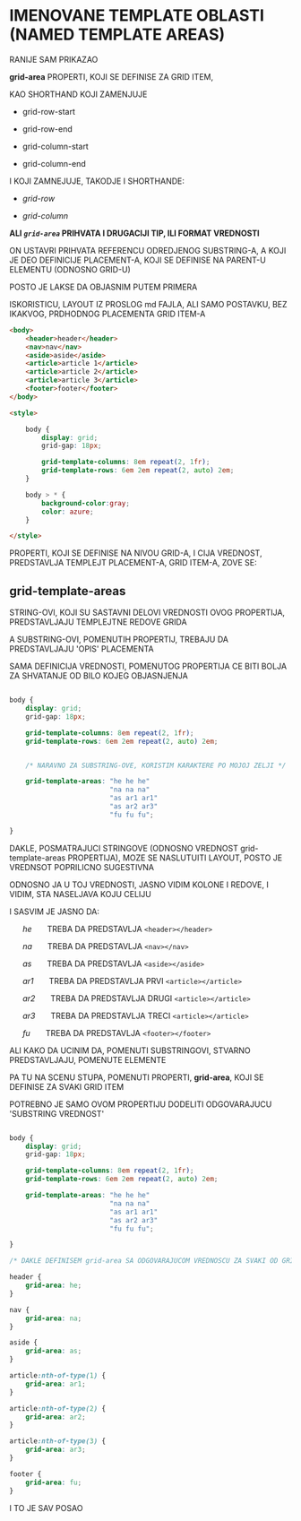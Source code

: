 # IMENOVANE TEMPLATE OBLASTI (NAMED TEMPLATE AREAS)

RANIJE SAM PRIKAZAO

 **grid-area** PROPERTI, KOJI SE DEFINISE ZA GRID ITEM,

KAO SHORTHAND KOJI ZAMENJUJE

- grid-row-start

- grid-row-end

- grid-column-start

- grid-column-end

I KOJI ZAMNEJUJE, TAKODJE I SHORTHANDE:

- *grid-row*

- *grid-column*

**ALI *`grid-area`* PRIHVATA I DRUGACIJI TIP, ILI FORMAT VREDNOSTI**

ON USTAVRI PRIHVATA REFERENCU ODREDJENOG SUBSTRING-A, A KOJI JE DEO DEFINICIJE PLACEMENT-A, KOJI SE DEFINISE NA PARENT-U ELEMENTU (ODNOSNO GRID-U)

POSTO JE LAKSE DA OBJASNIM PUTEM PRIMERA

ISKORISTICU, LAYOUT IZ PROSLOG md FAJLA, ALI SAMO POSTAVKU, BEZ IKAKVOG, PRDHODNOG PLACEMENTA GRID ITEM-A

```HTML
<body>
    <header>header</header>
    <nav>nav</nav>
    <aside>aside</aside>
    <article>article 1</article>
    <article>article 2</article>
    <article>article 3</article>
    <footer>footer</footer>
</body>

<style>

    body {
        display: grid;
        grid-gap: 18px;

        grid-template-columns: 8em repeat(2, 1fr);
        grid-template-rows: 6em 2em repeat(2, auto) 2em;
    }

    body > * {
        background-color:gray;
        color: azure;
    }

</style>
```

PROPERTI, KOJI SE DEFINISE NA NIVOU GRID-A, I CIJA VREDNOST, PREDSTAVLJA TEMPLEJT PLACEMENT-A, GRID ITEM-A, ZOVE SE:

## grid-template-areas

STRING-OVI, KOJI SU SASTAVNI DELOVI VREDNOSTI OVOG PROPERTIJA, PREDSTAVLJAJU TEMPLEJTNE REDOVE GRIDA

A SUBSTRING-OVI, POMENUTIH PROPERTIJ, TREBAJU DA PREDSTAVLJAJU 'OPIS' PLACEMENTA

SAMA DEFINICIJA VREDNOSTI, POMENUTOG PROPERTIJA CE BITI BOLJA ZA SHVATANJE OD BILO KOJEG OBJASNJENJA

```CSS

body {
    display: grid;
    grid-gap: 18px;

    grid-template-columns: 8em repeat(2, 1fr);
    grid-template-rows: 6em 2em repeat(2, auto) 2em;


    /* NARAVNO ZA SUBSTRING-OVE, KORISTIM KARAKTERE PO MOJOJ ZELJI */

    grid-template-areas: "he he he"
                         "na na na"
                         "as ar1 ar1"
                         "as ar2 ar3"
                         "fu fu fu";

}

```

DAKLE, POSMATRAJUCI STRINGOVE (ODNOSNO VREDNOST grid-template-areas PROPERTIJA), MOZE SE NASLUTUITI LAYOUT, POSTO JE VREDNSOT POPRILICNO SUGESTIVNA

ODNOSNO JA U TOJ VREDNOSTI, JASNO VIDIM KOLONE I REDOVE, I VIDIM, STA NASELJAVA KOJU CELIJU

I SASVIM JE JASNO DA:

&nbsp;&nbsp;&nbsp;&nbsp;&nbsp; *he* &nbsp;&nbsp;&nbsp;&nbsp;&nbsp; TREBA DA PREDSTAVLJA `<header></header>`

&nbsp;&nbsp;&nbsp;&nbsp;&nbsp; *na* &nbsp;&nbsp;&nbsp;&nbsp;&nbsp; TREBA DA PREDSTAVLJA `<nav></nav>`

&nbsp;&nbsp;&nbsp;&nbsp;&nbsp; *as* &nbsp;&nbsp;&nbsp;&nbsp;&nbsp; TREBA DA PREDSTAVLJA `<aside></aside>`

&nbsp;&nbsp;&nbsp;&nbsp;&nbsp; *ar1* &nbsp;&nbsp;&nbsp;&nbsp;&nbsp; TREBA DA PREDSTAVLJA PRVI `<article></article>`

&nbsp;&nbsp;&nbsp;&nbsp;&nbsp; *ar2* &nbsp;&nbsp;&nbsp;&nbsp;&nbsp; TREBA DA PREDSTAVLJA DRUGI `<article></article>`

&nbsp;&nbsp;&nbsp;&nbsp;&nbsp; *ar3* &nbsp;&nbsp;&nbsp;&nbsp;&nbsp; TREBA DA PREDSTAVLJA TRECI `<article></article>`

&nbsp;&nbsp;&nbsp;&nbsp;&nbsp; *fu* &nbsp;&nbsp;&nbsp;&nbsp;&nbsp; TREBA DA PREDSTAVLJA `<footer></footer>`

ALI KAKO DA UCINIM DA, POMENUTI SUBSTRINGOVI, STVARNO PREDSTAVLJAJU, POMENUTE ELEMENTE

PA TU NA SCENU STUPA, POMENUTI PROPERTI, **grid-area**, KOJI SE DEFINISE ZA SVAKI GRID ITEM

POTREBNO JE SAMO OVOM PROPERTIJU DODELITI ODGOVARAJUCU 'SUBSTRING VREDNOST'

```CSS

body {
    display: grid;
    grid-gap: 18px;

    grid-template-columns: 8em repeat(2, 1fr);
    grid-template-rows: 6em 2em repeat(2, auto) 2em;

    grid-template-areas: "he he he"
                         "na na na"
                         "as ar1 ar1"
                         "as ar2 ar3"
                         "fu fu fu";

}

/* DAKLE DEFINISEM grid-area SA ODGOVARAJUCOM VREDNOSCU ZA SVAKI OD GRID ITEM-A */

header {
    grid-area: he;
}

nav {
    grid-area: na;
}

aside {
    grid-area: as;
}

article:nth-of-type(1) {
    grid-area: ar1;
}

article:nth-of-type(2) {
    grid-area: ar2;
}

article:nth-of-type(3) {
    grid-area: ar3;
}

footer {
    grid-area: fu;
}

```

I TO JE SAV POSAO
